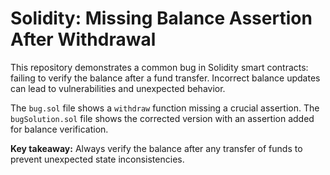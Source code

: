 # Solidity: Missing Balance Assertion After Withdrawal

This repository demonstrates a common bug in Solidity smart contracts: failing to verify the balance after a fund transfer.  Incorrect balance updates can lead to vulnerabilities and unexpected behavior.

The `bug.sol` file shows a `withdraw` function missing a crucial assertion.  The `bugSolution.sol` file shows the corrected version with an assertion added for balance verification. 

**Key takeaway:** Always verify the balance after any transfer of funds to prevent unexpected state inconsistencies.
